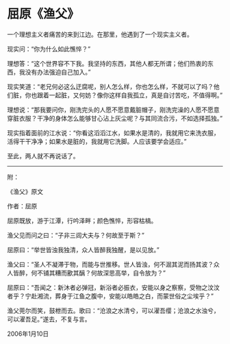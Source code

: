 # 屈原《渔父》

一个理想主义者痛苦的来到江边。在那里，他遇到了一个现实主义者。

现实问：“你为什么如此憔悴？”

理想答：“这个世界容不下我。我坚持的东西，其他人都无所谓；他们热衷的东西，我没有办法强迫自己加入。”

现实笑道：“老兄何必这么迂腐呢，别人怎么样，你也怎么样，不就可以了吗？他们脏，你也跟着一起脏，又何妨？像你这样自我孤立，真是自讨苦吃，不值得啊。”

理想说：“那我要问你，刚洗完头的人愿不愿意戴脏帽子，刚洗完澡的人愿不愿意穿脏衣服？干净的身体怎么能够甘心沾上灰尘呢？与其同流合污，不如选择孤独。”

现实指着面前的江水说：“你看这滔滔江水，如果水是清的，我就用它来洗衣服，活得干干净净；如果水是脏的，我就用它洗脚。人应该要学会适应。”

至此，两人就不再说话了。

---

附：

《渔父》原文

作者：屈原


屈原既放，游于江潭，行吟泽畔；颜色憔悴，形容枯槁。

渔父见而问之曰：“子非三闾大夫与？何故至于斯？”

屈原曰：“举世皆浊我独清，众人皆醉我独醒，是以见放。”

渔父曰：“圣人不凝滞于物，而能与世推移。世人皆浊，何不淈其泥而扬其波？众人皆醉，何不铺其糟而歠其醨？何故深思高举，自令放为？”

屈原曰：“吾闻之：新沐者必弹冠，新浴者必振衣，安能以身之察察，受物之汶汶者乎？宁赴湘流，葬身于江鱼之腹中，安能以皓皓之白，而蒙世俗之尘埃乎？”

渔父莞尔而笑，鼓枻而去。歌曰：“沧浪之水清兮，可以濯吾缨；沧浪之水浊兮，可以濯吾足。”遂去，不复与言。

2006年1月10日
